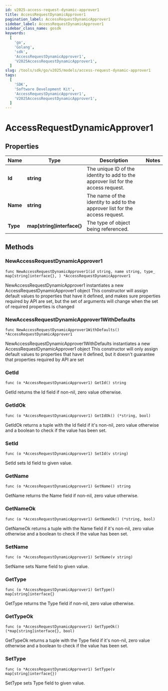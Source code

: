 ```yaml
---
id: v2025-access-request-dynamic-approver1
title: AccessRequestDynamicApprover1
pagination_label: AccessRequestDynamicApprover1
sidebar_label: AccessRequestDynamicApprover1
sidebar_class_name: gosdk
keywords:
  [
    'go',
    'Golang',
    'sdk',
    'AccessRequestDynamicApprover1',
    'V2025AccessRequestDynamicApprover1',
  ]
slug: /tools/sdk/go/v2025/models/access-request-dynamic-approver1
tags:
  [
    'SDK',
    'Software Development Kit',
    'AccessRequestDynamicApprover1',
    'V2025AccessRequestDynamicApprover1',
  ]
---
```


# AccessRequestDynamicApprover1

## Properties

| Name | Type | Description | Notes |
| --- | --- | --- | --- |
| **Id** | **string** | The unique ID of the identity to add to the approver list for the access request. |
| **Name** | **string** | The name of the identity to add to the approver list for the access request. |
| **Type** | **map[string]interface{}** | The type of object being referenced. |

## Methods

### NewAccessRequestDynamicApprover1

`func NewAccessRequestDynamicApprover1(id string, name string, type_ map[string]interface{}, ) *AccessRequestDynamicApprover1`

NewAccessRequestDynamicApprover1 instantiates a new AccessRequestDynamicApprover1 object This constructor will assign default values to properties that have it defined, and makes sure properties required by API are set, but the set of arguments will change when the set of required properties is changed

### NewAccessRequestDynamicApprover1WithDefaults

`func NewAccessRequestDynamicApprover1WithDefaults() *AccessRequestDynamicApprover1`

NewAccessRequestDynamicApprover1WithDefaults instantiates a new AccessRequestDynamicApprover1 object This constructor will only assign default values to properties that have it defined, but it doesn't guarantee that properties required by API are set

### GetId

`func (o *AccessRequestDynamicApprover1) GetId() string`

GetId returns the Id field if non-nil, zero value otherwise.

### GetIdOk

`func (o *AccessRequestDynamicApprover1) GetIdOk() (*string, bool)`

GetIdOk returns a tuple with the Id field if it's non-nil, zero value otherwise and a boolean to check if the value has been set.

### SetId

`func (o *AccessRequestDynamicApprover1) SetId(v string)`

SetId sets Id field to given value.

### GetName

`func (o *AccessRequestDynamicApprover1) GetName() string`

GetName returns the Name field if non-nil, zero value otherwise.

### GetNameOk

`func (o *AccessRequestDynamicApprover1) GetNameOk() (*string, bool)`

GetNameOk returns a tuple with the Name field if it's non-nil, zero value otherwise and a boolean to check if the value has been set.

### SetName

`func (o *AccessRequestDynamicApprover1) SetName(v string)`

SetName sets Name field to given value.

### GetType

`func (o *AccessRequestDynamicApprover1) GetType() map[string]interface{}`

GetType returns the Type field if non-nil, zero value otherwise.

### GetTypeOk

`func (o *AccessRequestDynamicApprover1) GetTypeOk() (*map[string]interface{}, bool)`

GetTypeOk returns a tuple with the Type field if it's non-nil, zero value otherwise and a boolean to check if the value has been set.

### SetType

`func (o *AccessRequestDynamicApprover1) SetType(v map[string]interface{})`

SetType sets Type field to given value.
